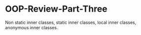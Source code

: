 # OOP-Review-Part-Three
Non static inner classes, static inner classes, local inner classes, anonymous inner classes.
